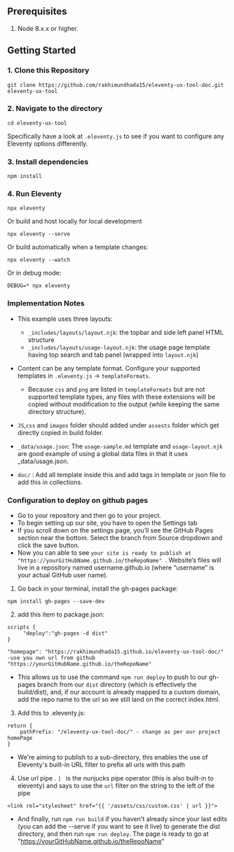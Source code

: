 ## Prerequisites
1. Node 8.x.x or higher.

## Getting Started

### 1. Clone this Repository

```
git clone https://github.com/rakhimundhada15/eleventy-ux-tool-doc.git eleventy-ux-tool
```


### 2. Navigate to the directory 

```
cd eleventy-ux-tool
```

Specifically have a look at `.eleventy.js` to see if you want to configure any Eleventy options differently.

### 3. Install dependencies

```
npm install
```


### 4. Run Eleventy

```
npx eleventy
```

Or build and host locally for local development
```
npx eleventy --serve
```

Or build automatically when a template changes:
```
npx eleventy --watch
```

Or in debug mode:
```
DEBUG=* npx eleventy
```

### Implementation Notes

* This example uses three layouts:
  * `_includes/layouts/layout.njk`: the topbar and side left panel HTML structure
  * `_includes/layouts/usage-layout.njk`: the usage page template having top search and tab panel (wrapped into `layout.njk`)

* Content can be any template format. Configure your supported templates in `.eleventy.js` -> `templateFormats`.
	* Because `css` and `png` are listed in `templateFormats` but are not supported template types, any files with these extensions will be copied without modification to the output (while keeping the same directory structure).
*  `JS`,`css` and `images` folder should added under `assests` folder which get directly copied in build folder.

* `_data/usage.json`: The `usage-sample.md` template and `usage-layout.njk` are good example of using a global data files in that it uses _data/usage.json.

* `doc/` : Add all template inside this and add tags in template or json file to add this in collections.


### Configuration to deploy on github pages

* Go to your repository and then go to your project. 
* To begin setting up our site, you have to open the Settings tab
* If you scroll down on the settings page, you’ll see the GitHub Pages section near the bottom. Select the branch from Source dropdown and click the save button.
 * Now you can able to see `your site is ready to publish at "https://yourGitHubName.github.io/theRepoName" `. Website’s files will live in a repository named username.github.io (where “username” is your actual GitHub user name).

1. Go back in your terminal, install the gh-pages package: 
```
npm install gh-pages --save-dev
```
2. add this item to package.json:

```
scripts {
     "deploy":"gh-pages -d dist"
}

"homepage": "https://rakhimundhada15.github.io/eleventy-ux-tool-doc/" -use you own url from github  "https://yourGitHubName.github.io/theRepoName"
```

* This allows us to use the command `npm run deploy` to push to our gh-pages branch from our `dist` directory (which is effectively the build/dist), and, if our account is already mapped to a custom domain, add the repo name to the url so we still land on the correct index.html.

3. Add this to .eleventy.js:
```
return {
    pathPrefix: "/eleventy-ux-tool-doc/" - change as per our project homePage
}
```
* We're aiming to publish to a sub-directory, this enables the use of Eleventy's built-in URL filter to prefix all urls with this path

4. Use url pipe . `| ` is the nunjucks pipe operator (this is also built-in to eleventy) and says to use the `url` filter on the string to the left of the pipe

```
<link rel="stylesheet" href="{{ '/assets/css/custom.css' | url }}">
```

* And finally, run `npm run build` if you haven't already since your last edits (you can add the --serve if you want to see it live) to generate the dist directory, and then run `npm run deploy`. The page is ready to go at "https://yourGitHubName.github.io/theRepoName"